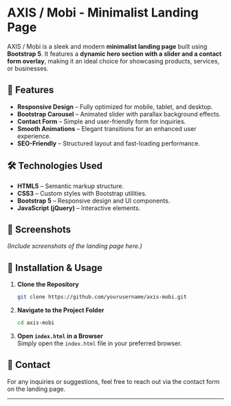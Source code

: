 # AXIS / Mobi - Minimalist Landing Page

AXIS / Mobi is a sleek and modern **minimalist landing page** built using **Bootstrap 5**. It features a **dynamic hero section with a slider and a contact form overlay**, making it an ideal choice for showcasing products, services, or businesses.

## 🚀 Features

- **Responsive Design** – Fully optimized for mobile, tablet, and desktop.
- **Bootstrap Carousel** – Animated slider with parallax background effects.
- **Contact Form** – Simple and user-friendly form for inquiries.
- **Smooth Animations** – Elegant transitions for an enhanced user experience.
- **SEO-Friendly** – Structured layout and fast-loading performance.

## 🛠️ Technologies Used

- **HTML5** – Semantic markup structure.
- **CSS3** – Custom styles with Bootstrap utilities.
- **Bootstrap 5** – Responsive design and UI components.
- **JavaScript (jQuery)** – Interactive elements.

## 📸 Screenshots

_(Include screenshots of the landing page here.)_

## 📌 Installation & Usage

1. **Clone the Repository**  
   ```sh
   git clone https://github.com/yourusername/axis-mobi.git
   ```
2. **Navigate to the Project Folder**  
   ```sh
   cd axis-mobi
   ```
3. **Open `index.html` in a Browser**  
   Simply open the `index.html` file in your preferred browser.

## 📩 Contact

For any inquiries or suggestions, feel free to reach out via the contact form on the landing page.

---
